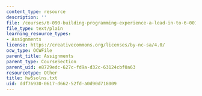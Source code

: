 ```yaml
---
content_type: resource
description: ''
file: /courses/6-090-building-programming-experience-a-lead-in-to-6-001-january-iap-2005/ddf769300617d66252fda0d90d718009_hw5solns.txt
file_type: text/plain
learning_resource_types:
- Assignments
license: https://creativecommons.org/licenses/by-nc-sa/4.0/
ocw_type: OCWFile
parent_title: Assignments
parent_type: CourseSection
parent_uid: e8729edc-627c-fd9a-d32c-63124cbf0a63
resourcetype: Other
title: hw5solns.txt
uid: ddf76930-0617-d662-52fd-a0d90d718009
---
```

